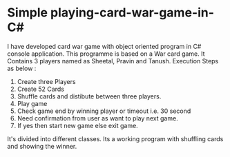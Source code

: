 # Simple playing-card-war-game-in-C#
I have developed card war game with object oriented program in C# console application.
This programme is based on a War card game. It Contains 3 players named as Sheetal, Pravin and Tanush. 
Execution Steps as below :
1. Create three Players
2. Create 52 Cards
3. Shuffle cards and distibute between three players.
4. Play game
5. Check game end by winning player or timeout i.e. 30 second
6. Need confirmation from user as want to play next game.
7. If yes then start new game else exit game.

It's divided into different classes. Its a working program with shuffling cards and showing the winner. 
